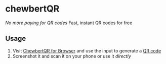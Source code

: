 # chewbertQR
 
*No more paying for QR codes*
 Fast, instant QR codes for free

## Usage
1. Visit [ChewbertQR for Browser](https://chewbertqr.netlify.app) and use the input to generate a [QR code](https://en.wikipedia.org/wiki/QR_code)
2. Screenshot it and scan it on your phone or use it *directly*
